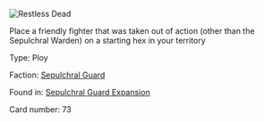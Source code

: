 
![Restless Dead](https://warhammerunderworlds.com/wp-content/uploads/sites/6/2017/12/073_ENG-Restless-Dead.png)

Place a friendly fighter that was taken out of action (other than the Sepulchral Warden) on a starting hex in your territory

Type: Ploy

Faction: [Sepulchral Guard](/factions/sepulchral-guard.md)

Found in: [Sepulchral Guard Expansion](/locations/sepulchral-guard-expansion.md)

Card number: 73
